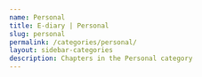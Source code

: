 ```yaml
---
name: Personal
title: E-diary | Personal
slug: personal
permalink: /categories/personal/
layout: sidebar-categories
description: Chapters in the Personal category
---
```

